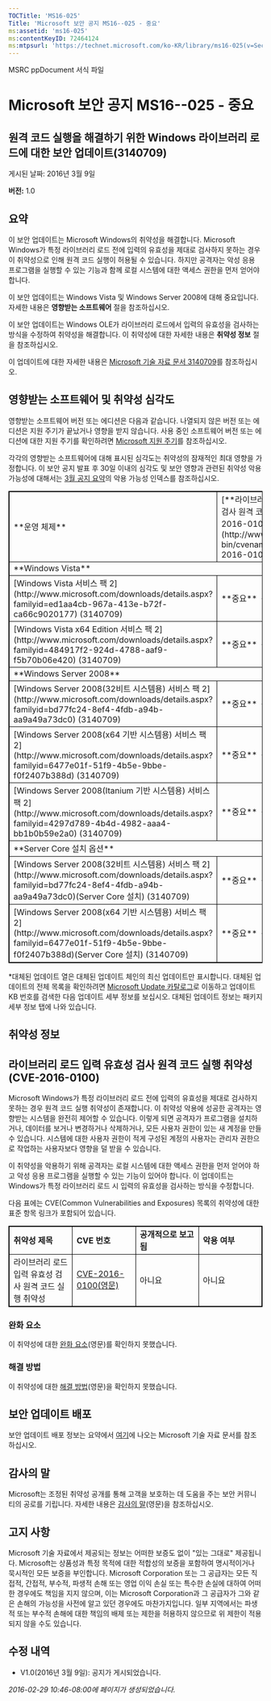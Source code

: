 ```yaml
---
TOCTitle: 'MS16-025'
Title: 'Microsoft 보안 공지 MS16--025 - 중요'
ms:assetid: 'ms16-025'
ms:contentKeyID: 72464124
ms:mtpsurl: 'https://technet.microsoft.com/ko-KR/library/ms16-025(v=Security.10)'
---
```


MSRC ppDocument 서식 파일

Microsoft 보안 공지 MS16--025 - 중요
====================================

원격 코드 실행을 해결하기 위한 Windows 라이브러리 로드에 대한 보안 업데이트(3140709)
------------------------------------------------------------------------------------

게시된 날짜: 2016년 3월 9일

**버전:** 1.0

요약
----

<span id="sectionToggle0"></span>
이 보안 업데이트는 Microsoft Windows의 취약성을 해결합니다. Microsoft Windows가 특정 라이브러리 로드 전에 입력의 유효성을 제대로 검사하지 못하는 경우 이 취약성으로 인해 원격 코드 실행이 허용될 수 있습니다. 하지만 공격자는 악성 응용 프로그램을 실행할 수 있는 기능과 함께 로컬 시스템에 대한 액세스 권한을 먼저 얻어야 합니다.

이 보안 업데이트는 Windows Vista 및 Windows Server 2008에 대해 중요입니다. 자세한 내용은 **영향받는 소프트웨어** 절을 참조하십시오.

이 보안 업데이트는 Windows OLE가 라이브러리 로드에서 입력의 유효성을 검사하는 방식을 수정하여 취약성을 해결합니다. 이 취약성에 대한 자세한 내용은 **취약성 정보** 절을 참조하십시오.

<span id="KBArticle"></span>
이 업데이트에 대한 자세한 내용은 [Microsoft 기술 자료 문서 3140709](https://support.microsoft.com/ko-kr/kb/3140709)를 참조하십시오.

영향받는 소프트웨어 및 취약성 심각도
------------------------------------

<span id="sectionToggle1"></span>
영향받는 소프트웨어 버전 또는 에디션은 다음과 같습니다. 나열되지 않은 버전 또는 에디션은 지원 주기가 끝났거나 영향을 받지 않습니다. 사용 중인 소프트웨어 버전 또는 에디션에 대한 지원 주기를 확인하려면 [Microsoft 지원 주기](https://support.microsoft.com/ko-kr/lifecycle)를 참조하십시오.

각각의 영향받는 소프트웨어에 대해 표시된 심각도는 취약성의 잠재적인 최대 영향을 가정합니다. 이 보안 공지 발표 후 30일 이내의 심각도 및 보안 영향과 관련된 취약성 악용 가능성에 대해서는 [3월 공지 요약](https://technet.microsoft.com/ko-kr/library/security/ms16-mar)의 악용 가능성 인덱스를 참조하십시오.

 
<table style="border:1px solid black;">
<tr>
<td style="border:1px solid black;">
**운영 체제**

</td>
<td style="border:1px solid black;">
[**라이브러리 로드 입력 유효성 검사 원격 코드 실행 취약성(CVE-2016-0100)(영문)**](http://www.cve.mitre.org/cgi-bin/cvename.cgi?name=cve-2016-0100)

</td>
<td style="border:1px solid black;">
**대체된 업데이트\***

</td>
</tr>
<tr>
<td style="border:1px solid black;" colspan="3">
**Windows Vista**

</td>
</tr>
<tr>
<td style="border:1px solid black;">
[Windows Vista 서비스 팩 2](http://www.microsoft.com/downloads/details.aspx?familyid=ed1aa4cb-967a-413e-b72f-ca66c9020177)  
(3140709)

</td>
<td style="border:1px solid black;">
**중요**   
원격 코드 실행

</td>
<td style="border:1px solid black;">
[MS11-085](http://technet.microsoft.com/ko-kr/security/bulletin/ms11-085)의 2620704

</td>
</tr>
<tr>
<td style="border:1px solid black;">
[Windows Vista x64 Edition 서비스 팩 2](http://www.microsoft.com/downloads/details.aspx?familyid=484917f2-924d-4788-aaf9-f5b70b06e420)  
(3140709)

</td>
<td style="border:1px solid black;">
**중요**   
원격 코드 실행

</td>
<td style="border:1px solid black;">
[MS11-085](http://technet.microsoft.com/ko-kr/security/bulletin/ms11-085)의 2620704

</td>
</tr>
<tr>
<td style="border:1px solid black;" colspan="3">
**Windows Server 2008**

</td>
</tr>
<tr>
<td style="border:1px solid black;">
[Windows Server 2008(32비트 시스템용) 서비스 팩 2](http://www.microsoft.com/downloads/details.aspx?familyid=bd77fc24-8ef4-4fdb-a94b-aa9a49a73dc0)  
(3140709)

</td>
<td style="border:1px solid black;">
**중요**   
원격 코드 실행

</td>
<td style="border:1px solid black;">
[MS11-085](http://technet.microsoft.com/ko-kr/security/bulletin/ms11-085)의 2620704

</td>
</tr>
<tr>
<td style="border:1px solid black;">
[Windows Server 2008(x64 기반 시스템용) 서비스 팩 2](http://www.microsoft.com/downloads/details.aspx?familyid=6477e01f-51f9-4b5e-9bbe-f0f2407b388d)  
(3140709)

</td>
<td style="border:1px solid black;">
**중요**   
원격 코드 실행

</td>
<td style="border:1px solid black;">
[MS11-085](http://technet.microsoft.com/ko-kr/security/bulletin/ms11-085)의 2620704

</td>
</tr>
<tr>
<td style="border:1px solid black;">
[Windows Server 2008(Itanium 기반 시스템용) 서비스 팩 2](http://www.microsoft.com/downloads/details.aspx?familyid=4297d789-4b4d-4982-aaa4-bb1b0b59e2a0)  
(3140709)

</td>
<td style="border:1px solid black;">
**중요**   
원격 코드 실행

</td>
<td style="border:1px solid black;">
[MS11-085](http://technet.microsoft.com/ko-kr/security/bulletin/ms11-085)의 2620704

</td>
</tr>
<tr>
<td style="border:1px solid black;" colspan="3">
**Server Core 설치 옵션**

</td>
</tr>
<tr>
<td style="border:1px solid black;">
[Windows Server 2008(32비트 시스템용) 서비스 팩 2](http://www.microsoft.com/downloads/details.aspx?familyid=bd77fc24-8ef4-4fdb-a94b-aa9a49a73dc0)(Server Core 설치)  
(3140709)

</td>
<td style="border:1px solid black;">
**중요**   
원격 코드 실행

</td>
<td style="border:1px solid black;">
[MS11-085](http://technet.microsoft.com/ko-kr/security/bulletin/ms11-085)의 2620704

</td>
</tr>
<tr>
<td style="border:1px solid black;">
[Windows Server 2008(x64 기반 시스템용) 서비스 팩 2](http://www.microsoft.com/downloads/details.aspx?familyid=6477e01f-51f9-4b5e-9bbe-f0f2407b388d)(Server Core 설치)  
(3140709)

</td>
<td style="border:1px solid black;">
**중요**   
원격 코드 실행

</td>
<td style="border:1px solid black;">
[MS11-085](http://technet.microsoft.com/ko-kr/security/bulletin/ms11-085)의 2620704

</td>
</tr>
</table>
 
\*대체된 업데이트 열은 대체된 업데이트 체인의 최신 업데이트만 표시합니다. 대체된 업데이트의 전체 목록을 확인하려면 [Microsoft Update 카탈로그](http://catalog.update.microsoft.com/v7/site/home.aspx)로 이동하고 업데이트 KB 번호를 검색한 다음 업데이트 세부 정보를 보십시오. 대체된 업데이트 정보는 패키지 세부 정보 탭에 나와 있습니다.

취약성 정보
-----------

<span id="sectionToggle2"></span>
라이브러리 로드 입력 유효성 검사 원격 코드 실행 취약성(CVE-2016-0100)
---------------------------------------------------------------------

Microsoft Windows가 특정 라이브러리 로드 전에 입력의 유효성을 제대로 검사하지 못하는 경우 원격 코드 실행 취약성이 존재합니다. 이 취약성 악용에 성공한 공격자는 영향받는 시스템을 완전히 제어할 수 있습니다. 이렇게 되면 공격자가 프로그램을 설치하거나, 데이터를 보거나 변경하거나 삭제하거나, 모든 사용자 권한이 있는 새 계정을 만들 수 있습니다. 시스템에 대한 사용자 권한이 적게 구성된 계정의 사용자는 관리자 권한으로 작업하는 사용자보다 영향을 덜 받을 수 있습니다.

이 취약성을 악용하기 위해 공격자는 로컬 시스템에 대한 액세스 권한을 먼저 얻어야 하고 악성 응용 프로그램을 실행할 수 있는 기능이 있어야 합니다. 이 업데이트는 Windows가 특정 라이브러리 로드 시 입력의 유효성을 검사하는 방식을 수정합니다.

다음 표에는 CVE(Common Vulnerabilities and Exposures) 목록의 취약성에 대한 표준 항목 링크가 포함되어 있습니다.

 
<table style="border:1px solid black;">
<colgroup>
<col width="25%" />
<col width="25%" />
<col width="25%" />
<col width="25%" />
</colgroup>
<tbody>
<tr class="odd">
<td style="border:1px solid black;"><strong>취약성 제목</strong></td>
<td style="border:1px solid black;"><strong>CVE 번호</strong></td>
<td style="border:1px solid black;"><strong>공개적으로 보고됨</strong></td>
<td style="border:1px solid black;"><strong>악용 여부</strong></td>
</tr>
<tr class="even">
<td style="border:1px solid black;">라이브러리 로드 입력 유효성 검사 원격 코드 실행 취약성</td>
<td style="border:1px solid black;"><a href="http://www.cve.mitre.org/cgi-bin/cvename.cgi?name=cve-2016-0100">CVE-2016-0100(영문)</a></td>
<td style="border:1px solid black;">아니요</td>
<td style="border:1px solid black;">아니요</td>
</tr>
</tbody>
</table>
  
### 완화 요소
  
이 취약성에 대한 [완화 요소](https://technet.microsoft.com/ko-kr/library/security/dn848375.aspx)(영문)를 확인하지 못했습니다.
  
### 해결 방법
  
이 취약성에 대한 [해결 방법](https://technet.microsoft.com/ko-kr/library/security/dn848375.aspx)(영문)을 확인하지 못했습니다.
  
보안 업데이트 배포  
------------------
  
<span id="sectionToggle3"></span>
보안 업데이트 배포 정보는 요약에서 [여기](#kbarticle)에 나오는 Microsoft 기술 자료 문서를 참조하십시오.
  
감사의 말  
---------
  
<span id="sectionToggle4"></span>
Microsoft는 조정된 취약성 공개를 통해 고객을 보호하는 데 도움을 주는 보안 커뮤니티의 공로를 기립니다. 자세한 내용은 [감사의 말](https://technet.microsoft.com/ko-kr/library/security/mt674627.aspx)(영문)을 참조하십시오.
  
고지 사항  
---------
  
<span id="sectionToggle5"></span>
Microsoft 기술 자료에서 제공되는 정보는 어떠한 보증도 없이 "있는 그대로" 제공됩니다. Microsoft는 상품성과 특정 목적에 대한 적합성의 보증을 포함하여 명시적이거나 묵시적인 모든 보증을 부인합니다. Microsoft Corporation 또는 그 공급자는 모든 직접적, 간접적, 부수적, 파생적 손해 또는 영업 이익 손실 또는 특수한 손실에 대하여 어떠한 경우에도 책임을 지지 않으며, 이는 Microsoft Corporation과 그 공급자가 그와 같은 손해의 가능성을 사전에 알고 있던 경우에도 마찬가지입니다. 일부 지역에서는 파생적 또는 부수적 손해에 대한 책임의 배제 또는 제한을 허용하지 않으므로 위 제한이 적용되지 않을 수도 있습니다.
  
수정 내역  
---------
  
<span id="sectionToggle6"></span>
-   V1.0(2016년 3월 9일): 공지가 게시되었습니다.
  
*2016-02-29 10:46-08:00에 페이지가 생성되었습니다.*
